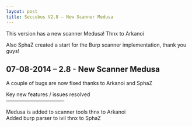 ```yaml
---
layout: post
title: Seccubus V2.8 – New Scanner Medusa
---
```

This version has a new scanner Medusa! Thnx to Arkanoi

Also SphaZ created a start for the Burp scanner implementation, thank you
guys!

07-08-2014 – 2.8 - New Scanner Medusa  
---  
A couple of bugs are now fixed thanks to Arkanoi and SphaZ

Key new features / issues resolved  
———————————-

Medusa is added to scanner tools thnx to Arkanoi  
Added burp parser to ivil thnx to SphaZ

